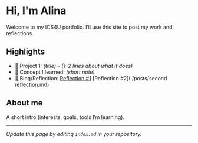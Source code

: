 # Hi, I'm Alina
Welcome to my ICS4U portfolio. I’ll use this site to post my work and reflections.

## Highlights
- 🔧 Project 1: *(title)* – *(1–2 lines about what it does)*
- 🧠 Concept I learned: *(short note)*
- 📝 Blog/Reflection: [Reflection #1](./posts/first_reflection.md)
[Reflection #2](./posts/second reflection.md)
## About me
A short intro (interests, goals, tools I’m learning).

---
*Update this page by editing `index.md` in your repository.*
